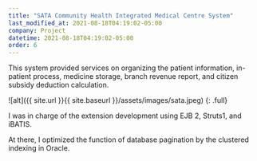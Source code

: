 ```yaml
---
title: "SATA Community Health Integrated Medical Centre System"
last_modified_at: 2021-08-18T04:19:02-05:00
company: Project
datetime: 2021-08-18T04:19:02-05:00
order: 6
---
```


This system provided services on organizing the patient information, in-patient process, medicine storage, branch revenue report, and citizen subsidy deduction calculation.

![alt]({{ site.url }}{{ site.baseurl }}/assets/images/sata.jpeg)
{: .full}

I was in charge of the extension development using EJB 2, Struts1, and iBATIS. 

At there, I optimized the function of database pagination by the clustered indexing in Oracle.
